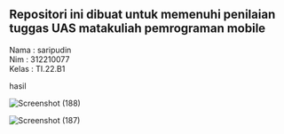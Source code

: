 ## **Repositori ini dibuat untuk memenuhi penilaian tuggas UAS matakuliah pemrograman mobile**  
 Nama  : saripudin  
 Nim   : 312210077  
 Kelas : TI.22.B1  

 hasil 

![Screenshot (188)](https://github.com/ariep1993/tugasUasAndroidStudio/assets/115473865/6ac298e3-4b07-4c46-b7fe-20da5c52bdaa)


![Screenshot (187)](https://github.com/ariep1993/tugasUasAndroidStudio/assets/115473865/4505bf89-c6e8-4abc-a4ad-7d5f303e0709)
